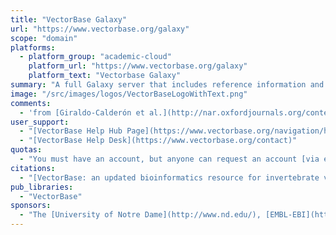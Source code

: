 ```yaml
---
title: "VectorBase Galaxy"
url: "https://www.vectorbase.org/galaxy"
scope: "domain"
platforms:
  - platform_group: "academic-cloud"
    platform_url: "https://www.vectorbase.org/galaxy"
    platform_text: "Vectorbase Galaxy"
summary: "A full Galaxy server that includes reference information and workflows focusing on invertebrate vectors of human pathogens. "
image: "/src/images/logos/VectorBaseLogoWithText.png"
comments:
  - 'from [Giraldo-Calderón et al.](http://nar.oxfordjournals.org/content/early/2014/12/15/nar.gku1117.full): "[VectorBase](http://vectorbase.org/) has also made available the latest relevant canonical data in this Galaxy instance. Examples of workflow analyses include alignment of Next Generation Sequence (NGS) data sets, calculation of expression values, or predicting single nucleotide polymorphisms (SNPs). Registered users can store their raw data, intermediate files and final analysis results for download or direct sharing via the BRC, which greatly improves the ability to collaborate with colleagues and VectorBase developers."'
user_support:
  - "[VectorBase Help Hub Page](https://www.vectorbase.org/navigation/help)"
  - "[VectorBase Help Desk](https://www.vectorbase.org/contact)"
quotas:
  - "You must have an account, but anyone can request an account [via email](mailto:info@vectorbase.org) or [online](https://www.vectorbase.org/contact)."
citations:
  - "[VectorBase: an updated bioinformatics resource for invertebrate vectors and other organisms related with human diseases](http://nar.oxfordjournals.org/content/early/2014/12/15/nar.gku1117.full), Gloria I. Giraldo-Calderón *et al.*, *Nucleic Acids Ressearch* (2014) doi: 10.1093/nar/gku1117"
pub_libraries:
  - "VectorBase"
sponsors:
  - "The [University of Notre Dame](http://www.nd.edu/), [EMBL-EBI](http://www.ebi.ac.uk/), and [Imperial College London](http://www.imperial.ac.uk/)"
---
```

